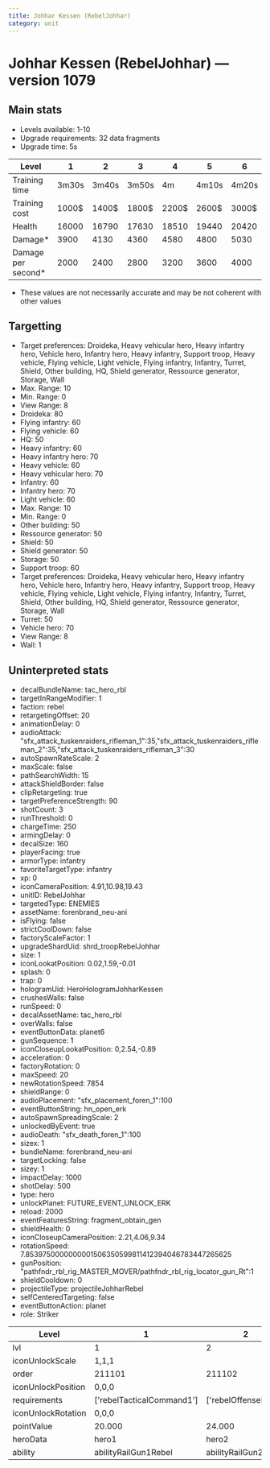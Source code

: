 ```yaml
---
title: Johhar Kessen (RebelJohhar)
category: unit
---
```


# Johhar Kessen (RebelJohhar) — version 1079

## Main stats

  * Levels available: 1-10
  * Upgrade requirements: 32 data fragments
  * Upgrade time: 5s

|Level             |1    |2    |3    |4    |5    |6    |7    |8    |9    |10   |
|------------------|-----|-----|-----|-----|-----|-----|-----|-----|-----|-----|
|Training time     |3m30s|3m40s|3m50s|4m   |4m10s|4m20s|4m30s|9m20s|9m40s|10m  |
|Training cost     |1000$|1400$|1800$|2200$|2600$|3000$|3400$|4000$|4200$|4600$|
|Health            |16000|16790|17630|18510|19440|20420|21460|22560|23720|24950|
|Damage*           |3900 |4130 |4360 |4580 |4800 |5030 |5380 |5760 |6160 |6590 |
|Damage per second*|2000 |2400 |2800 |3200 |3600 |4000 |4400 |4800 |5200 |6000 |

* These values are not necessarily accurate and may be not coherent with other values

## Targetting

  * Target preferences: Droideka, Heavy vehicular hero, Heavy infantry hero, Vehicle hero, Infantry hero, Heavy infantry, Support troop, Heavy vehicle, Flying vehicle, Light vehicle, Flying infantry, Infantry, Turret, Shield, Other building, HQ, Shield generator, Ressource generator, Storage, Wall
  * Max. Range: 10
  * Min. Range: 0
  * View Range: 8
  * Droideka: 80
  * Flying infantry: 60
  * Flying vehicle: 60
  * HQ: 50
  * Heavy infantry: 60
  * Heavy infantry hero: 70
  * Heavy vehicle: 60
  * Heavy vehicular hero: 70
  * Infantry: 60
  * Infantry hero: 70
  * Light vehicle: 60
  * Max. Range: 10
  * Min. Range: 0
  * Other building: 50
  * Ressource generator: 50
  * Shield: 50
  * Shield generator: 50
  * Storage: 50
  * Support troop: 60
  * Target preferences: Droideka, Heavy vehicular hero, Heavy infantry hero, Vehicle hero, Infantry hero, Heavy infantry, Support troop, Heavy vehicle, Flying vehicle, Light vehicle, Flying infantry, Infantry, Turret, Shield, Other building, HQ, Shield generator, Ressource generator, Storage, Wall
  * Turret: 50
  * Vehicle hero: 70
  * View Range: 8
  * Wall: 1

## Uninterpreted stats

  * decalBundleName: tac_hero_rbl
  * targetInRangeModifier: 1
  * faction: rebel
  * retargetingOffset: 20
  * animationDelay: 0
  * audioAttack: "sfx_attack_tuskenraiders_rifleman_1":35,"sfx_attack_tuskenraiders_rifleman_2":35,"sfx_attack_tuskenraiders_rifleman_3":30
  * autoSpawnRateScale: 2
  * maxScale: false
  * pathSearchWidth: 15
  * attackShieldBorder: false
  * clipRetargeting: true
  * targetPreferenceStrength: 90
  * shotCount: 3
  * runThreshold: 0
  * chargeTime: 250
  * armingDelay: 0
  * decalSize: 160
  * playerFacing: true
  * armorType: infantry
  * favoriteTargetType: infantry
  * xp: 0
  * iconCameraPosition: 4.91,10.98,19.43
  * unitID: RebelJohhar
  * targetedType: ENEMIES
  * assetName: forenbrand_neu-ani
  * isFlying: false
  * strictCoolDown: false
  * factoryScaleFactor: 1
  * upgradeShardUid: shrd_troopRebelJohhar
  * size: 1
  * iconLookatPosition: 0.02,1.59,-0.01
  * splash: 0
  * trap: 0
  * hologramUid: HeroHologramJohharKessen
  * crushesWalls: false
  * runSpeed: 0
  * decalAssetName: tac_hero_rbl
  * overWalls: false
  * eventButtonData: planet6
  * gunSequence: 1
  * iconCloseupLookatPosition: 0,2.54,-0.89
  * acceleration: 0
  * factoryRotation: 0
  * maxSpeed: 20
  * newRotationSpeed: 7854
  * shieldRange: 0
  * audioPlacement: "sfx_placement_foren_1":100
  * eventButtonString: hn_open_erk
  * autoSpawnSpreadingScale: 2
  * unlockedByEvent: true
  * audioDeath: "sfx_death_foren_1":100
  * sizex: 1
  * bundleName: forenbrand_neu-ani
  * targetLocking: false
  * sizey: 1
  * impactDelay: 1000
  * shotDelay: 500
  * type: hero
  * unlockPlanet: FUTURE_EVENT_UNLOCK_ERK
  * reload: 2000
  * eventFeaturesString: fragment_obtain_gen
  * shieldHealth: 0
  * iconCloseupCameraPosition: 2.21,4.06,9.34
  * rotationSpeed: 7.8539750000000001506350599811412394046783447265625
  * gunPosition: "pathfndr_rbl_rig_MASTER_MOVER/pathfndr_rbl_rig_locator_gun_Rt":1
  * shieldCooldown: 0
  * projectileType: projectileJohharRebel
  * selfCenteredTargeting: false
  * eventButtonAction: planet
  * role: Striker

|Level             |1                        |2                   |3                   |4                   |5                   |6                   |7                   |8                   |9                   |10                   |
|------------------|-------------------------|--------------------|--------------------|--------------------|--------------------|--------------------|--------------------|--------------------|--------------------|---------------------|
|lvl               |1                        |2                   |3                   |4                   |5                   |6                   |7                   |8                   |9                   |10                   |
|iconUnlockScale   |1,1,1                    |                    |                    |                    |                    |                    |                    |                    |                    |                     |
|order             |211101                   |211102              |211103              |211104              |211105              |211106              |211107              |211108              |211109              |211110               |
|iconUnlockPosition|0,0,0                    |                    |                    |                    |                    |                    |                    |                    |                    |                     |
|requirements      |['rebelTacticalCommand1']|['rebelOffenseLab2']|['rebelOffenseLab3']|['rebelOffenseLab4']|['rebelOffenseLab5']|['rebelOffenseLab6']|['rebelOffenseLab7']|['rebelOffenseLab8']|['rebelOffenseLab9']|['rebelOffenseLab10']|
|iconUnlockRotation|0,0,0                    |                    |                    |                    |                    |                    |                    |                    |                    |                     |
|pointValue        |20.000                   |24.000              |28.000              |32.000              |36.000              |40.000              |44.000              |48.000              |52.000              |60.000               |
|heroData          |hero1                    |hero2               |hero3               |hero4               |hero5               |hero6               |hero7               |hero8               |hero9               |hero10               |
|ability           |abilityRailGun1Rebel     |abilityRailGun2Rebel|abilityRailGun3Rebel|abilityRailGun4Rebel|abilityRailGun5Rebel|abilityRailGun6Rebel|abilityRailGun7Rebel|abilityRailGun8Rebel|abilityRailGun9Rebel|abilityRailGun10Rebel|

